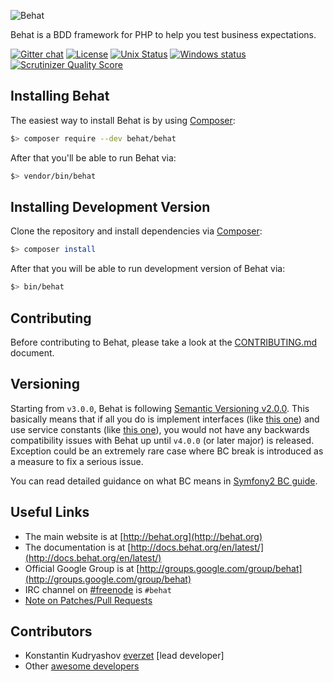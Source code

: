 ![Behat](https://github.com/Behat/logo/raw/master/logo.png)

Behat is a BDD framework for PHP to help you test business expectations.

[![Gitter chat](https://badges.gitter.im/Behat/Behat.svg)](https://gitter.im/Behat/Behat)
[![License](https://poser.pugx.org/behat/behat/license.svg)](https://packagist.org/packages/behat/behat)
[![Unix Status](https://github.com/Behat/Behat/workflows/Build/badge.svg)](https://github.com/Behat/Behat/actions?query=workflow%3ABuild)
[![Windows status](https://ci.appveyor.com/api/projects/status/9uc5sellmvbv02ei/branch/master?svg=true)](https://ci.appveyor.com/project/everzet/behat/branch/master)
[![Scrutinizer Quality Score](https://scrutinizer-ci.com/g/Behat/Behat/badges/quality-score.png?s=ad84e95fc2405712f88a96d89b4f31dfe5c80fae)](https://scrutinizer-ci.com/g/Behat/Behat/)

Installing Behat
----------------

The easiest way to install Behat is by using [Composer](https://getcomposer.org):

```bash
$> composer require --dev behat/behat
```

After that you'll be able to run Behat via:

```bash
$> vendor/bin/behat
```

Installing Development Version
------------------------------

Clone the repository and install dependencies via [Composer](https://getcomposer.org):

```bash
$> composer install
```

After that you will be able to run development version of Behat via:

```bash
$> bin/behat
```

Contributing
------------

Before contributing to Behat, please take a look at the [CONTRIBUTING.md](CONTRIBUTING.md) document.

Versioning
----------

Starting from `v3.0.0`, Behat is following [Semantic Versioning v2.0.0](http://semver.org/spec/v2.0.0.html).
This basically means that if all you do is implement interfaces (like [this one](https://github.com/Behat/Behat/blob/v3.1.0/src/Behat/Behat/Context/ContextClass/ClassResolver.php#L15-L22))
and use service constants (like [this one](https://github.com/Behat/Behat/blob/v3.1.0/src/Behat/Behat/Context/ServiceContainer/ContextExtension.php#L46)),
you would not have any backwards compatibility issues with Behat up until `v4.0.0` (or later major)
is released. Exception could be an extremely rare case where BC break is introduced as a measure
to fix a serious issue.

You can read detailed guidance on what BC means in [Symfony2 BC guide](http://symfony.com/doc/current/contributing/code/bc.html).

Useful Links
------------

- The main website is at [http://behat.org](http://behat.org)
- The documentation is at [http://docs.behat.org/en/latest/](http://docs.behat.org/en/latest/)
- Official Google Group is at [http://groups.google.com/group/behat](http://groups.google.com/group/behat)
- IRC channel on [#freenode](http://freenode.net/) is `#behat`
- [Note on Patches/Pull Requests](CONTRIBUTING.md)

Contributors
------------

- Konstantin Kudryashov [everzet](http://github.com/everzet) [lead developer]
- Other [awesome developers](https://github.com/Behat/Behat/graphs/contributors)
